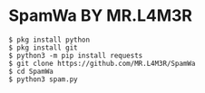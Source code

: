 # SpamWa BY MR.L4M3R
```
$ pkg install python
$ pkg install git
$ python3 -m pip install requests
$ git clone https://github.com/MR.L4M3R/SpamWa
$ cd SpamWa
$ python3 spam.py
```